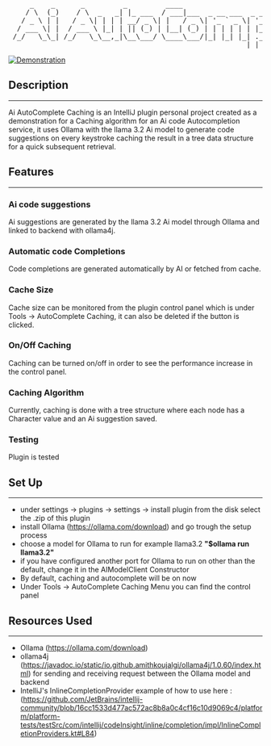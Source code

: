 <div align="center">
<pre>
     _    _      _         _         ____                      _      _          ____           _     _             
    / \  (_)    / \  _   _| |_ ___  / ___|___  _ __ ___  _ __ | | ___| |_ ___   / ___|__ _  ___| |__ (_)_ __   __ _ 
   / _ \ | |   / _ \| | | | __/ _ \| |   / _ \| '_ ` _ \| '_ \| |/ _ \ __/ _ \ | |   / _` |/ __| '_ \| | '_ \ / _` |
  / ___ \| |  / ___ \ |_| | || (_) | |__| (_) | | | | | | |_) | |  __/ ||  __/ | |__| (_| | (__| | | | | | | | (_| |
 /_/   \_\_| /_/   \_\__,_|\__\___/ \____\___/|_| |_| |_| .__/|_|\___|\__\___|  \____\__,_|\___|_| |_|_|_| |_|\__, |
                                                        |_|                                                   |___/ </pre>
</div>

[![Demonstration](https://img.youtube.com/vi/k2XFYcXBXYM/maxresdefault.jpg)](https://youtu.be/3LnUqgzXZ2M)
## Description
<hr>
<!-- Plugin description -->
Ai AutoComplete Caching is an IntelliJ plugin personal project created as a demonstration for a Caching algorithm for an Ai code Autocompletion service, it uses Ollama with the llama 3.2 Ai model to generate code suggestions on every keystroke caching the result in a tree data structure for a quick subsequent retrieval.
<!-- Plugin description end -->

## Features
<hr>

### Ai code suggestions 
Ai suggestions are generated by the llama 3.2 Ai model through Ollama and linked to backend with ollama4j.

### Automatic code Completions 
Code completions are generated automatically by AI or fetched from cache.

### Cache Size
Cache size can be monitored from the plugin control panel which is under Tools -> AutoComplete Caching, it can also be deleted if the button is clicked.

### On/Off Caching
Caching can be turned on/off in order to see the performance increase in the control panel.

### Caching Algorithm
Currently, caching is done with a tree structure where each node has a Character value and an Ai suggestion saved.

### Testing 
Plugin is tested 

## Set Up
<hr>

  - under settings -> plugins -> settings -> install plugin from the disk select the .zip of this plugin 
  - install Ollama (https://ollama.com/download) and go trough the setup process
  - choose a model for Ollama to run for example llama3.2  **"$ollama run llama3.2"**
  - if you have configured another port for Ollama to run on other than the default, change it in the AIModelClient Constructor  
  - By default, caching and autocomplete will be on now
  - Under Tools -> AutoComplete Caching Menu you can find the control panel

## Resources Used
<hr>

  - Ollama (https://ollama.com/download)
  - ollama4j (https://javadoc.io/static/io.github.amithkoujalgi/ollama4j/1.0.60/index.html) for sending and receiving request between the Ollama model and backend
  - IntelliJ's InlineCompletionProvider example of how to use here : (https://github.com/JetBrains/intellij-community/blob/16cc1533d477ac572ac8b8a0c4cf16c10d9069c4/platform/platform-tests/testSrc/com/intellij/codeInsight/inline/completion/impl/InlineCompletionProviders.kt#L84)

